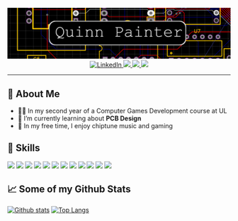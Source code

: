<p align="center">
  <img src="banner.png" width=600 /> 
  <br />
  <a href="https://linkedin.com/in/quinnpainter/">
    <img src="https://img.shields.io/badge/-quinnpainter-0072b1?style=flat&logo=Linkedin&logoColor=white&link=https://linkedin.com/in/quinnpainter/" alt="LinkedIn" />
  </a>
  <a href="mailto:quinn@geekymonkey.com">
    <img src="https://img.shields.io/badge/-quinn@geekymonkey.com-c14438?style=flat&logo=Gmail&logoColor=white&link=mailto:quinn@geekymonkey.com" />
  </a>
  <a href="https://github.com/QuinnPainter">
    <img src="https://img.shields.io/badge/-QuinnPainter-grey?style=flat&logo=github&logoColor=white&link=https://github.com/QuinnPainter" />
  </a>
  <a href="https://github.com/antonkomarev/github-profile-views-counter" alt="Profile views">
    <img src="https://komarev.com/ghpvc/?username=QuinnPainter&color=f39c19" />
  </a>
</p>

-------
## 💬 About Me
- 👨‍🎓 In my second year of a Computer Games Development course at UL
- 🌱 I’m currently learning about **PCB Design**
- 🎵 In my free time, I enjoy chiptune music and gaming

## 🔧 Skills
![](https://img.shields.io/badge/Code-Python-informational?style=flat&logo=python&logoColor=white&color=blue)
![](https://img.shields.io/badge/Code-C++-informational?style=flat&logo=c%2B%2B&logoColor=white&color=blue)
![](https://img.shields.io/badge/Code-C-informational?style=flat&logo=c&logoColor=white&color=blue)
![](https://img.shields.io/badge/Code-Java-informational?style=flat&logo=java&logoColor=white&color=blue)
![](https://img.shields.io/badge/Code-C%23-informational?style=flat&logo=c-sharp&logoColor=white&color=blue)
![](https://img.shields.io/badge/Hardware-Arduino-informational?style=flat&logo=arduino&logoColor=white&color=lightblue)
![](https://img.shields.io/badge/Hardware-Raspberry%20Pi-informational?style=flat&logo=raspberry-pi&logoColor=white&color=lightblue)
![](https://img.shields.io/badge/Tools-Unity3D-informational?style=flat&logo=unity&logoColor=white&color=orange)
![](https://img.shields.io/badge/Tools-Visual%20Studio-informational?style=flat&logo=visual-studio&logoColor=white&color=orange)
![](https://img.shields.io/badge/Tools-VS%20Code-informational?style=flat&logo=visual-studio-code&logoColor=white&color=orange)
![](https://img.shields.io/badge/Tools-Git-informational?style=flat&logo=git&logoColor=white&color=orange)
![](https://img.shields.io/badge/OS-Linux-informational?style=flat&logo=linux&logoColor=white&color=purple)

## 📈 Some of my Github Stats
[![Github stats](https://github-readme-stats.vercel.app/api?username=QuinnPainter&show_icons=true&include_all_commits=true&theme=dark)](https://github.com/QuinnPainter/github-readme-stats)
[![Top Langs](https://github-readme-stats.vercel.app/api/top-langs/?username=QuinnPainter&layout=compact&theme=dark)](https://github.com/QuinnPainter/github-readme-stats)

<!--
**QuinnPainter/QuinnPainter** is a ✨ _special_ ✨ repository because its `README.md` (this file) appears on your GitHub profile.

Here are some ideas to get you started:

- 🔭 I’m currently working on ...
- 🌱 I’m currently learning ...
- 👯 I’m looking to collaborate on ...
- 🤔 I’m looking for help with ...
- 💬 Ask me about ...
- 📫 How to reach me: ...
- 😄 Pronouns: ...
- ⚡ Fun fact: ...
-->
